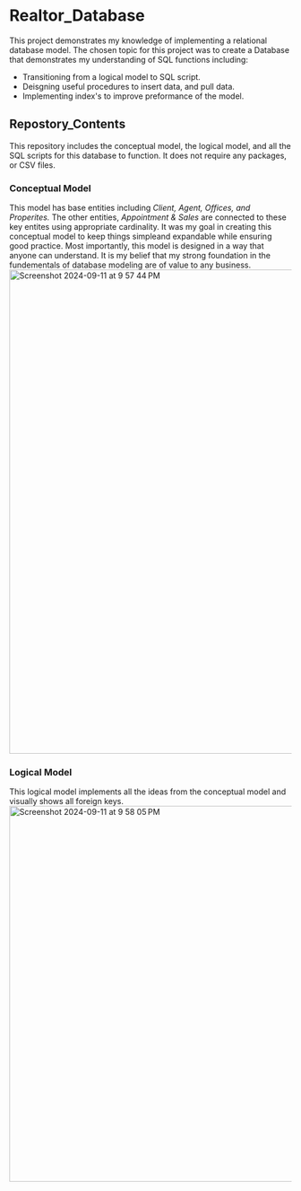 # Realtor_Database
This project demonstrates my knowledge of implementing a relational database model. 
The chosen topic for this project was to create a Database that demonstrates my understanding of SQL functions including:
- Transitioning from a logical model to SQL script.
- Deisgning useful procedures to insert data, and pull data.
- Implementing index's to improve preformance of the model.
    
## Repostory_Contents ##
This repository includes the conceptual model, the logical model, and all the SQL scripts for this database to function. It does not require any packages, or CSV files.

### Conceptual Model ###

This model has base entities including *Client, Agent, Offices, and Properites.* The other entities, *Appointment & Sales* are connected to these key entites using appropriate cardinality. It was my goal in creating this conceptual model to keep things simpleand expandable while ensuring good practice. Most importantly, this model is designed in a way that anyone can understand. It is my belief that my strong foundation in the fundementals of database modeling are of value to any business. 
<img width="863" alt="Screenshot 2024-09-11 at 9 57 44 PM" src="https://github.com/user-attachments/assets/b2408c27-a7d3-4591-94ff-57d5e4fb8fe2">

### Logical Model ###

This logical model implements all the ideas from the conceptual model and visually shows all foreign keys. 
<img width="670" alt="Screenshot 2024-09-11 at 9 58 05 PM" src="https://github.com/user-attachments/assets/29dab2e2-d003-4170-983f-cf2b067a4f46">


